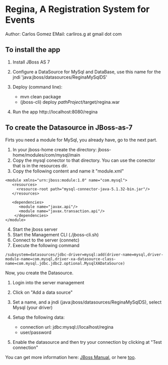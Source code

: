 Regina, A Registration System for Events
========================================

Author: Carlos Gomez
EMail: carliros.g at gmail dot com

To install the app
------------------

1. Install JBoss AS 7
2. Configure a DataSource for MySql and DataBase, 
   use this name for the jndi 'java:jboss/datasources/ReginaMySqlDS'
3. Deploy (command line):

    * mvn clean package
    * (jboss-cli) deploy $pathProject$/target/regina.war

4. Run the app
   http://localhost:8080/regina


To create the Datasource in JBoss-as-7
--------------------------------------

Firts you need a module for MySql, you already have, go to the next part.

1. In your jboss-home create the directory: jboss-home/modules/com/mysql/main
2. Copy the mysql conector to that directory.  You can use the conector 
   that is in the resources dir.
3. Copy the following content and name it "module.xml"

~~~
<module xmlns="urn:jboss:module:1.0" name="com.mysql">
   <resources>
     <resource-root path="mysql-connector-java-5.1.32-bin.jar"/>
   </resources>

   <dependencies>
      <module name="javax.api"/>
      <module name="javax.transaction.api"/>
    </dependencies>
</module>
~~~

4. Start the jboss server
5. Start the Management CLI (./jboss-cli.sh)
6. Connect to the server (connetc)
7. Execute the following command
~~~
/subsystem=datasources/jdbc-driver=mysql:add(driver-name=mysql,driver-module-name=com.mysql,driver-xa-datasource-class-name=com.mysql.jdbc.jdbc2.optional.MysqlXADataSource)
~~~


Now, you create the Datasource.

1. Login into the server management
2. Click on "Add a data source"
3. Set a name, and a jndi (java:jboss/datasources/ReginaMySqlDS), select Mysql (your driver)
4. Setup the following data:

    * connection url: jdbc:mysql://localhost/regina
    * user/password

5. Enable the datasource and then try your connection by clicking at "Test connection"


You can get more information here: [JBoss Manual](https://docs.jboss.org/author/display/AS71/DataSource+configuration), or here [too](https://access.redhat.com/documentation/en-US/JBoss_Enterprise_Application_Platform/6/html-single/Administration_and_Configuration_Guide/index.html#Install_a_JDBC_Driver_as_a_Core_Module1).



